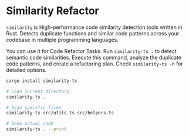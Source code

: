 # Similarity Refactor

`similarity` is High-performance code similarity detection tools written in Rust. Detects duplicate functions and similar code patterns across your codebase in multiple programming languages.

You can use it for Code Refactor Tasks. Run `similarity-ts .` to detect semantic code similarities. Execute this command, analyze the duplicate code patterns, and create a refactoring plan. Check `similarity-ts -h` for detailed options.

```bash
cargo install similarity-ts

# Scan current directory
similarity-ts .

# Scan specific files
similarity-ts src/utils.ts src/helpers.ts

# Show actual code
similarity-ts . --print
```
